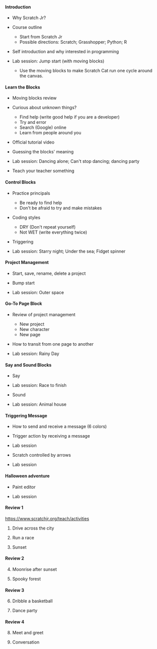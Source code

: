 #### Introduction

+ Why Scratch Jr?

+ Course outline
    - Start from Scratch Jr
	- Possible directions: Scratch; Grasshopper; Python; R

+ Self introduction and why interested in programming

+ Lab session: Jump start (with moving blocks)
    - Use the moving blocks to make Scratch Cat run one cycle around
      the canvas.

#### Learn the Blocks

+ Moving blocks review

+ Curious about unknown things?
    - Find help (write good help if you are a developer)
	- Try and error
	- Search (Google) online
	- Learn from people around you

+ Official tutorial video

+ Guessing the blocks' meaning

+ Lab session: Dancing alone; Can't stop dancing; dancing party

+ Teach your teacher something

#### Control Blocks

+ Practice principals
    - Be ready to find help
	- Don't be afraid to try and make mistakes

+ Coding styles
    - DRY (Don't repeat yourself)
	- Not WET (write everything twice)
	
+ Triggering

+ Lab session: Starry night; Under the sea; Fidget spinner

#### Project Management

+ Start, save, rename, delete a project

+ Bump start

+ Lab session: Outer space


#### Go-To Page Block

+ Review of project management
    - New project
	- New character
	- New page

+ How to transit from one page to another

+ Lab session: Rainy Day

#### Say and Sound Blocks

+ Say 

+ Lab session: Race to finish

+ Sound

+ Lab session: Animal house

#### Triggering Message

+ How to send and receive a message (6 colors)

+ Trigger action by receiving a message

+ Lab session

+ Scratch controlled by arrows 

+ Lab session

#### Halloween adventure

+ Paint editor

+ Lab session

#### Review 1

https://www.scratchjr.org/teach/activities

1. Drive across the city

2. Run a race

3. Sunset

#### Review 2

4. Moonrise after sunset

5. Spooky forest

#### Review 3

6. Dribble a basketball

7. Dance party

#### Review 4

8. Meet and greet

9. Conversation

